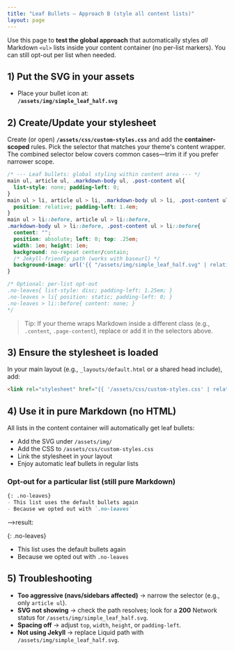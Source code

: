 ```yaml
---
title: "Leaf Bullets — Approach B (style all content lists)"
layout: page
---
```



<style>
html {
  direction: ltr !important;
}
body {
  text-align: left !important;
}
</style>


Use this page to **test the global approach** that automatically styles *all* Markdown `<ul>` lists inside your content container (no per-list markers). You can still opt-out per list when needed.

## 1) Put the SVG in your assets

- Place your bullet icon at:  
  **`/assets/img/simple_leaf_half.svg`**

## 2) Create/Update your stylesheet

Create (or open) **`/assets/css/custom-styles.css`** and add the **container-scoped** rules. Pick the selector that matches your theme's content wrapper. The combined selector below covers common cases—trim it if you prefer narrower scope.

```css
/* --- Leaf bullets: global styling within content area --- */
main ul, article ul, .markdown-body ul, .post-content ul{
  list-style: none; padding-left: 0;
}
main ul > li, article ul > li, .markdown-body ul > li, .post-content ul > li{
  position: relative; padding-left: 1.4em;
}
main ul > li::before, article ul > li::before,
.markdown-body ul > li::before, .post-content ul > li::before{
  content: "";
  position: absolute; left: 0; top: .25em;
  width: 1em; height: 1em;
  background: no-repeat center/contain;
  /* Jekyll-friendly path (works with baseurl) */
  background-image: url('{{ "/assets/img/simple_leaf_half.svg" | relative_url }}');
}

/* Optional: per-list opt-out
.no-leaves{ list-style: disc; padding-left: 1.25em; }
.no-leaves > li{ position: static; padding-left: 0; }
.no-leaves > li::before{ content: none; }
*/
```




> Tip: If your theme wraps Markdown inside a different class (e.g., `.content`, `.page-content`), replace or add it in the selectors above.

## 3) Ensure the stylesheet is loaded

In your main layout (e.g., `_layouts/default.html` or a shared head include), add:

```html
<link rel="stylesheet" href="{{ '/assets/css/custom-styles.css' | relative_url }}">
```

## 4) Use it in pure Markdown (no HTML)

All lists in the content container will automatically get leaf bullets:


- Add the SVG under `/assets/img/`
- Add the CSS to `/assets/css/custom-styles.css`
- Link the stylesheet in your layout
- Enjoy automatic leaf bullets in regular lists


### Opt-out for a particular list (still pure Markdown)

```md
{: .no-leaves}
- This list uses the default bullets again
- Because we opted out with `.no-leaves`
```
⟶result:

{: .no-leaves}
- This list uses the default bullets again
- Because we opted out with `.no-leaves`

## 5) Troubleshooting

- **Too aggressive (navs/sidebars affected)** → narrow the selector (e.g., only `article ul`).
- **SVG not showing** → check the path resolves; look for a **200** Network status for `/assets/img/simple_leaf_half.svg`.
- **Spacing off** → adjust `top`, `width`, `height`, or `padding-left`.
- **Not using Jekyll** → replace Liquid path with `/assets/img/simple_leaf_half.svg`.
